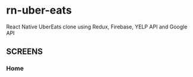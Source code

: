 # rn-uber-eats

React Native UberEats clone using Redux, Firebase, YELP API and Google API

## SCREENS

### Home
